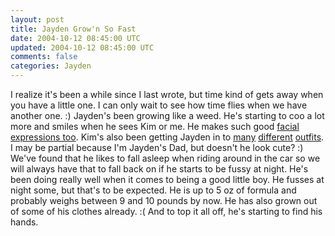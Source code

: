 ```yaml
---           
layout: post
title: Jayden Grow'n So Fast
date: 2004-10-12 08:45:00 UTC
updated: 2004-10-12 08:45:00 UTC
comments: false
categories: Jayden
---
```

I realize it's been a while since I last wrote, but time kind of gets away when you have a little one. I can only wait to see how time flies when we have another one. :) Jayden's been growing like a weed. He's starting to coo a lot more and smiles when he sees Kim or me. He makes such good [facial expressions too](http://www.kevinminnis.com/gallery/index.php?path=pictures%2Fjayden%2F008-week6&img=res939537948.jpg). Kim's also been getting Jayden in to [many](http://www.kevinminnis.com/gallery/index.php?path=pictures%2Fjayden%2F008-week6&img=res706757178.jpg) [different](http://www.kevinminnis.com/gallery/index.php?path=pictures%2Fjayden%2F008-week6&img=res1156800000.jpg) [outfits](http://www.kevinminnis.com/gallery/index.php?path=pictures%2Fjayden%2F007-week5&img=res2096095278.jpg). I may be partial because I'm Jayden's Dad, but doesn't he look cute? :) We've found that he likes to fall asleep when riding around in the car so we will always have that to fall back on if he starts to be fussy at night. He's been doing really well when it comes to being a good little boy. He fusses at night some, but that's to be expected. He is up to 5 oz of formula and probably weighs between 9 and 10 pounds by now. He has also grown out of some of his clothes already. :( And to top it all off, he's starting to find his hands.
